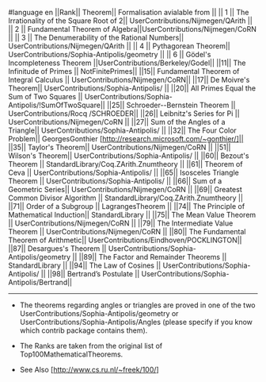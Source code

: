 #language en
||Rank|| Theorem|| Formalisation avialable from ||
|| 1 || The Irrationality of the Square Root of 2|| UserContributions/Nijmegen/QArith ||
|| 2 || Fundamental Theorem of Algebra||UserContributions/Nijmegen/CoRN ||
|| 3 || The Denumerability of the Rational Numbers|| UserContributions/Nijmegen/QArith ||
|| 4 || Pythagorean Theorem|| UserContributions/Sophia-Antipolis/geometry ||
|| 6 || Gödel's Incompleteness Theorem ||UserContributions/Berkeley/Godel||
||11|| The Infinitude of Primes || NotFinitePrimes||
||15|| Fundamental Theorem of Integral Calculus || UserContributions/Nijmegen/CoRN||
||17|| De Moivre's Theorem|| UserContributions/Sophia-Antipolis/  ||
||20|| All Primes Equal the Sum of Two Squares || UserContributions/Sophia-Antipolis/!SumOfTwoSquare||
||25|| Schroeder--Bernstein Theorem || UserContributions/Rocq /SCHROEDER||
||26|| Leibnitz's Series for Pi || UserContributions/Nijmegen/CoRN ||
||27|| Sum of the Angles of a Triangle|| UserContributions/Sophia-Antipolis/  ||
||32|| The Four Color Problem|| GeorgesGonthier [http://research.microsoft.com/~gonthier/]||
||35|| Taylor's Theorem|| UserContributions/Nijmegen/CoRN ||
||51|| Wilson's Theorem|| UserContributions/Sophia-Antipolis/ ||
||60|| Bezout's Theorem || StandardLibrary/Coq.ZArith.Znumtheory ||
||61|| Theorem of Ceva || UserContributions/Sophia-Antipolis/ ||
||65|| Isosceles Triangle Theorem || UserContributions/Sophia-Antipolis/  ||
||66|| Sum of a Geometric Series|| UserContributions/Nijmegen/CoRN ||
||69|| Greatest Common Divisor Algorithm || StandardLibrary/Coq.ZArith.Znumtheory ||
||71|| Order of a Subgroup || LagrangesTheorem ||
||74|| The Principle of Mathematical Induction|| StandardLibrary ||
||75|| The Mean Value Theorem || UserContributions/Nijmegen/CoRN ||
||79|| The Intermediate Value Theorem || UserContributions/Nijmegen/CoRN ||
||80|| The Fundamental Theorem of Arithmetic|| UserContributions/Eindhoven/POCKLINGTON||
||87|| Desargues's Theorem || UserContributions/Sophia-Antipolis/geometry ||
||89|| The Factor and Remainder Theorems || StandardLibrary ||
||94|| The Law of Cosines || UserContributions/Sophia-Antipolis/  ||
||98|| Bertrand’s Postulate || UserContributions/Sophia-Antipolis/Bertrand||


----

 * The theorems regarding angles or triangles are proved in one of the two UserContributions/Sophia-Antipolis/geometry or UserContributions/Sophia-Antipolis/Angles (please specify if you know which contrib package contains them).

 * The Ranks are taken from the original list of Top100MathematicalTheorems.

 * See Also [http://www.cs.ru.nl/~freek/100/]
